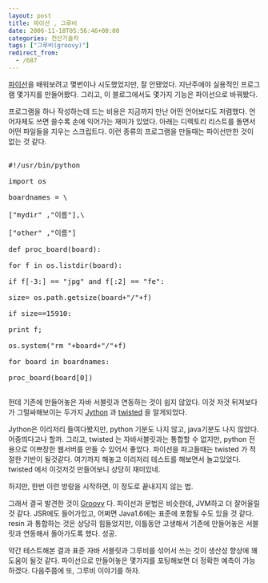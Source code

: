 ```yaml
---
layout: post
title: 파이선 , 그루비
date: 2006-11-18T05:56:46+00:00
categories: 전산기술자
tags: ["그루비(groovy)"]
redirect_from:
  - /687
---
```


<a href="http://www.python.org/" target="bb">파이선</a>을 배워보려고 몇번이나 시도했었지만, 잘 안됐었다. 지난주에야 실용적인 프로그램 몇가지를 만들어봤다. 그리고, 이 블로그에서도 몇가지 기능은 파이선으로 바꿔봤다.

프로그램을 하나 작성하는데 드는 비용은 지금까지 만난 어떤 언어보다도 저렴했다. 언어자체도 쓰면 쓸수록 손에 익어가는 재미가 있었다. 아래는 디렉토리 리스트를 돌면서 어떤 파일들을 지우는 스크립트다. 이런 종류의 프로그램을 만들때는 파이선만한 것이 없는 것 같다.

<pre>

#!/usr/bin/python

import os

boardnames = \

["mydir" ,"이름"],\

["other" ,"이름"]

def proc_board(board):

for f in os.listdir(board):

if f[-3:] == "jpg" and f[:2] == "fe":

size= os.path.getsize(board+"/"+f)

if size==15910:

print f;

os.system("rm "+board+"/"+f)

for board in boardnames:

proc_board(board[0])

</pre>

헌데 기존에 만들어놓은 자바 서블릿과 연동하는 것이 쉽지 않았다. 이것 저것 뒤져보다가 그럴싸해보이는 두가지 <a href="http://www.jython.org/" target="bb">Jython</a> 과 <a href="http://twistedmatrix.com/projects/core" target="bb">twisted</a> 을 알게되었다.

Jython은 이리저리 들여다봤지만, python 기분도 나지 않고, java기분도 나지 않았다. 어중띄다고나 할까. 그리고, twisted 는 자바서블릿과는 통합할 수 없지만, python 전용으로 이쁘장한 웹서버를 만들 수 있어서 좋았다. 파이선을 파고들때는 twisted 가 적절한 기반이 될것같다. 여기까지 해놓고 이리저리 테스트를 해보면서 놀고있었다. twisted 에서 이것저것 만들어보니 상당히 재미있네.

하지만, 한번 이런 방랑을 시작하면, 이 정도로 끝내지지 않는 법.

그래서 결국 발견한 것이 <a href="http://groovy.codehaus.org/" target="bb">Groovy</a> 다. 파이선과 문법은 비슷한데, JVM하고 더 잘어울릴 것 같다. JSR에도 들어가있고, 어쩌면 Java1.6에는 표준에 포함될 수도 있을 것 같다. resin 과 통합하는 것은 상당히 힘들었지만, 이틀동안 고생해서 기존에 만들어놓은 서블릿과 연동해서 돌아가도록 했다. 성공.

약간 테스트해본 결과 표준 자바 서블릿과 그루비를 섞어서 쓰는 것이 생산성 향상에 꽤 도움이 될것 같다. 파이선으로 만들어놓은 몇가지를 포팅해보면 더 정확한 예측이 가능하겠다. 다음주쯤에 또, 그루비 이야기를 하자.
